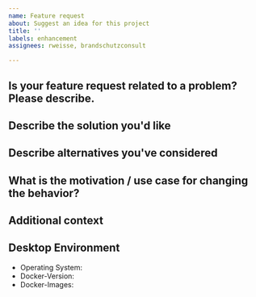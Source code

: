 ```yaml
---
name: Feature request
about: Suggest an idea for this project
title: ''
labels: enhancement
assignees: rweisse, brandschutzconsult

---
```


## Is your feature request related to a problem? Please describe.
<!-- A clear and concise description of what the problem is. -->

## Describe the solution you'd like
<!-- A clear and concise description of what you want to happen. -->

## Describe alternatives you've considered
<!-- A clear and concise description of any alternative solutions or features you've considered. -->

## What is the motivation / use case for changing the behavior?
<!-- Describe the motivation or the concrete use case. -->

## Additional context
<!-- Add any other context or screenshots about the feature request here. -->

## Desktop Environment
- Operating System: <!-- e.g. Windows 10 Pro (v. 1803 / 1809 / 1903 / 1909 / ... ) / Linux (Distribution + Version) / Mac OS Mojave -->
- Docker-Version: <!-- run `docker -v` and paste it here -->
- Docker-Images: <!-- run `docker images openbcl/fds` and paste it here -->
